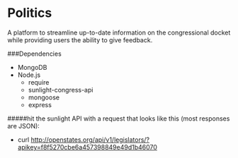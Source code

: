 # Politics
A platform to streamline up-to-date information on the congressional docket while providing users the ability to give feedback.

###Dependencies
* MongoDB
* Node.js
	* require
	* sunlight-congress-api
	* mongoose
	* express

#####hit the sunlight API with a request that looks like this (most responses are JSON):
* curl http://openstates.org/api/v1/legislators/?apikey=f8f5270cbe6a457398849e49d1b46070

